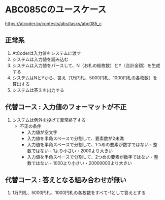 # ABC085Cのユースケース

https://atcoder.jp/contests/abs/tasks/abc085_c

## 正常系
1. AtCoderは入力値をシステムに渡す
1. システムは入力値を読み込む
1. システムは入力値をパースして、N（お札の総枚数）とY（合計金額）を生成する
1. システムはNとYから、答え（1万円札、5000円札、1000円札の各枚数）を算出する
1. システムは答えを出力する

## 代替コース : 入力値のフォーマットが不正
1. システムは例外を投げて異常終了する
    * 不正の条件
        * 入力値が空文字
        * 入力値を半角スペースで分割して、要素数が2未満
        * 入力値を半角スペースで分割して、1つめの要素が数字ではない・整数ではない・1より小さい・2000より大きい
        * 入力値を半角スペースで分割して、2つめの要素が数字ではない・整数ではない・1000より小さい・20000000より大きい

## 代替コース : 答えとなる組み合わせが無い
1. 1万円札、5000円札、1000円札の各枚数をすべて-1として答えとする